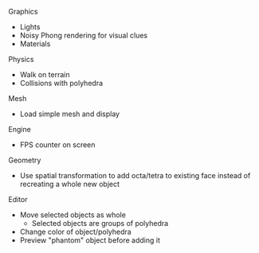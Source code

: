 Graphics
- Lights
- Noisy Phong rendering for visual clues
- Materials

Physics
- Walk on terrain
- Collisions with polyhedra

Mesh
- Load simple mesh and display

Engine
- FPS counter on screen

Geometry
- Use spatial transformation to add octa/tetra to existing face instead of recreating a whole new object

Editor
- Move selected objects as whole
  - Selected objects are groups of polyhedra
- Change color of object/polyhedra
- Preview "phantom" object before adding it